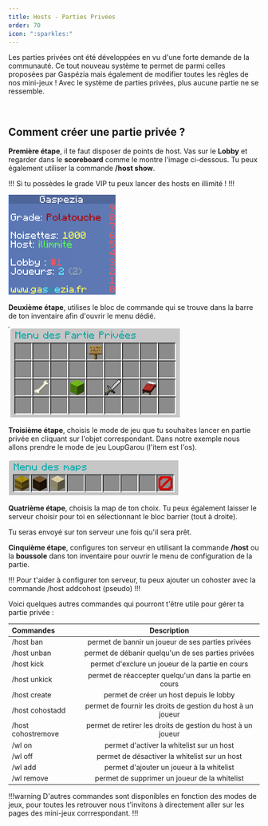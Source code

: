 ```yaml
---
title: Hosts - Parties Privées
order: 70
icon: ":sparkles:"
---
```


Les parties privées ont été développées en vu d'une forte demande de la communauté.
Ce tout nouveau système te permet de parmi celles proposées par Gaspézia mais également de modifier
toutes les règles de nos mini-jeux ! Avec le système de parties privées, plus aucune partie ne se ressemble.

<br>

## Comment créer une partie privée ?
**Première étape**, il te faut disposer de points de host. Vas sur le **Lobby** et regarder dans le
**scoreboard** comme le montre l'image ci-dessous. Tu peux également utiliser la commande **/host show**.

!!!
Si tu possèdes le grade VIP tu peux lancer des hosts en illimité !
!!!

![](Images/scoreboard1.png)

**Deuxième étape**, utilises le bloc de commande qui se trouve dans la barre de ton inventaire afin d'ouvrir le menu dédié.

![](Images/menuHost.png)

**Troisième étape**, choisis le mode de jeu que tu souhaites lancer en partie privée en cliquant sur l'objet correspondant.
Dans notre exemple nous allons prendre le mode de jeu LoupGarou (l'item est l'os).

![](Images/menuMapLG.png)

**Quatrième étape**, choisis la map de ton choix. Tu peux également laisser le serveur choisir pour toi en sélectionnant le bloc barrier (tout à droite).

Tu seras envoyé sur ton serveur une fois qu'il sera prêt.

**Cinquième étape**, configures ton serveur en utilisant la commande **/host** ou la **boussole** dans ton inventaire 
pour ouvrir le menu de configuration de la partie.

!!!
Pour t'aider à configurer ton serveur, tu peux ajouter un cohoster avec la commande /host addcohost (pseudo)
!!!

Voici quelques autres commandes qui pourront t'être utile pour gérer ta partie privée :

| **Commandes**      |                       **Description**                       |
|:-------------------|:-----------------------------------------------------------:|
| /host ban          |      permet de bannir un joueur de ses parties privées      |
| /host unban        |     permet de débanir quelqu'un de ses parties privées      |
| /host kick         |      permet d'exclure un joueur de la partie en cours       |
| /host unkick       |   permet de réaccepter quelqu'un dans la partie en cours    |
| /host create       |           permet de créer un host depuis le lobby           |
| /host cohostadd    | permet de fournir les droits de gestion du host à un joueur |
| /host cohostremove | permet de retirer les droits de gestion du host à un joueur |
| /wl on             |          permet d'activer la whitelist sur un host          |
| /wl off            |        permet de désactiver la whitelist sur un host        |
| /wl add            |          permet d'ajouter un joueur à la whitelist          |
| /wl remove         |        permet de supprimer un joueur de la whitelist        |


!!!warning
D'autres commandes sont disponibles en fonction des modes de jeux, pour toutes les retrouver nous t'invitons à directement 
aller sur les pages des mini-jeux corrrespondant.
!!!